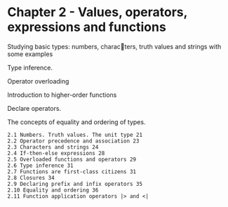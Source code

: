﻿# Chapter 2 -  Values, operators, expressions and functions

Studying basic types: numbers, characters, truth values and strings with some examples

Type inference.

Operator overloading

Introduction to higher-order functions

Declare operators.

The concepts of equality and ordering of types.

    2.1 Numbers. Truth values. The unit type 21
    2.2 Operator precedence and association 23
    2.3 Characters and strings 24
    2.4 If-then-else expressions 28 
    2.5 Overloaded functions and operators 29
    2.6 Type inference 31
    2.7 Functions are first-class citizens 31
    2.8 Closures 34
    2.9 Declaring prefix and infix operators 35
    2.10 Equality and ordering 36
    2.11 Function application operators |> and <|
